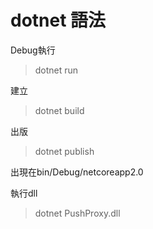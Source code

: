 # dotnet 語法

Debug執行

> dotnet run

建立

> dotnet build

出版

> dotnet publish

出現在bin/Debug/netcoreapp2.0

執行dll

> dotnet PushProxy.dll

